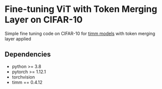 # Fine-tuning ViT with Token Merging Layer on CIFAR-10
Simple fine tuning code on CIFAR-10 for [timm models](https://huggingface.co/timm) with token merging layer applied 


## Dependencies
 - python >= 3.8
 - pytorch >= 1.12.1  
 - torchvision       
 - timm == 0.4.12   
